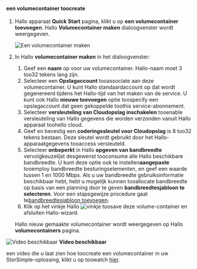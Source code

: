 <!--author=SharS last changed: 9/17/15-->

#### <a name="toocreate-a-volume-container"></a>een volumecontainer toocreate
1. Hallo apparaat **Quick Start** pagina, klikt u op **een volumecontainer toevoegen**. Hallo **Volumecontainer maken** dialoogvenster wordt weergegeven.
   
    ![Een volumecontainer maken](./media/storsimple-create-volume-container/HCS_CreateVolumeContainerM-include.png)
2. In Hallo **volumecontainer maken** in het dialoogvenster:
   
   1. Geef een **naam** op voor uw volumecontainer. Hallo-naam moet 3 too32 tekens lang zijn.
   2. Selecteer een **Opslagaccount** tooassociate aan deze volumecontainer. U kunt Hallo standaardaccount op dat wordt gegenereerd tijdens het Hallo-tijd van het maken van de service. U kunt ook Hallo **nieuwe toevoegen** optie toospecify een opslagaccount dat geen gekoppelde toothis service-abonnement.
   3. Selecteer **versleuteling van Cloudopslag inschakelen** tooenable versleuteling van Hallo gegevens die worden verzonden vanuit Hallo apparaat toohello cloud.
   4. Geef en bevestig een **coderingssleutel voor Cloudopslag** is 8 too32 tekens bestaan. Deze sleutel wordt gebruikt door het Hallo-apparaatgegevens tooaccess versleuteld.
   5. Selecteer **onbeperkt** in Hallo **opgeven van bandbreedte** vervolgkeuzelijst desgewenst tooconsume alle Hallo beschikbare bandbreedte. U kunt deze optie ook te instellen**aangepaste** tooemploy bandbreedte besturingselementen, en geef een waarde tussen 1 en 1000 Mbps. 
      Als u uw bandbreedte gebruiksinformatie beschikbaar hebt, hebt u mogelijk kunnen tooallocate bandbreedte op basis van een planning door te geven **bandbreedtesjabloon te selecteren**. Voor een stapsgewijze procedure gaat te[bandbreedtesjabloon toevoegen](../articles/storsimple/storsimple-manage-bandwidth-templates.md#add-a-bandwidth-template).
   6. Klik op het vinkje Hallo ![vinkje](./media/storsimple-create-volume-container/HCS_CheckIcon-include.png) toosave deze volume-container en afsluiten Hallo-wizard. 
   
   Hallo nieuw gemaakte volumecontainer wordt weergegeven op Hallo **volumecontainers** pagina.

![Video beschikbaar](./media/storsimple-create-volume-container/Video_icon.png) **Video beschikbaar**

een video die u laat zien hoe toocreate een volumecontainer in uw StorSimple-oplossing, klikt u op toowatch [hier](https://azure.microsoft.com/documentation/videos/create-a-volume-container-in-your-storsimple-solution/).

